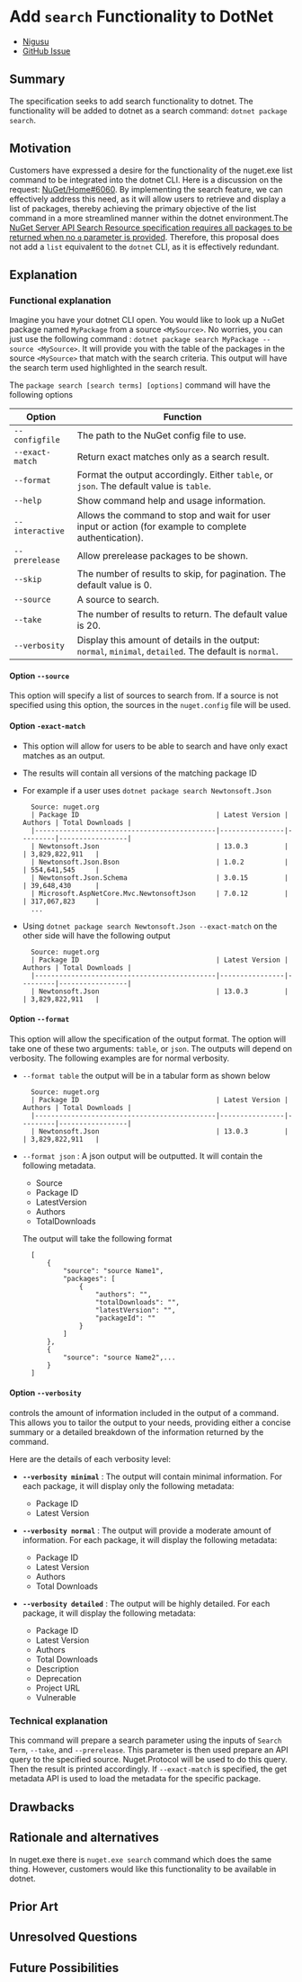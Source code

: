 # **Add `search` Functionality to DotNet**
<!-- Replace `Title` with an appropriate title for your design -->

- [Nigusu](https://github.com/Nigusu-Allehu) <!-- GitHub username link -->
- [GitHub Issue](https://github.com/NuGet/Home/issues/6060) <!-- GitHub Issue link -->

## Summary

<!-- One-paragraph description of the proposal. -->
The specification seeks to add search functionality to dotnet. The functionality will be added to dotnet as a search command: `dotnet package search`.  

## Motivation

<!-- Why are we doing this? What pain points does this solve? What is the expected outcome? -->
Customers have expressed a desire for the functionality of the nuget.exe list command to be integrated into the dotnet CLI. Here is a discussion on the request: [NuGet/Home#6060](https://github.com/NuGet/Home/issues/6060). By implementing the search feature, we can effectively address this need, as it will allow users to retrieve and display a list of packages, thereby achieving the primary objective of the list command in a more streamlined manner within the dotnet environment.The [NuGet Server API Search Resource specification requires all packages to be returned when no `q` parameter is provided](https://learn.microsoft.com/en-us/nuget/api/search-query-service-resource#request-parameters). Therefore, this proposal does not add a `list` equivalent to the `dotnet` CLI, as it is effectively redundant.

## Explanation

### Functional explanation

<!-- Explain the proposal as if it were already implemented and you're teaching it to another person. -->
<!-- Introduce new concepts, functional designs with real life examples, and low-fidelity mockups or  pseudocode to show how this proposal would look. -->
Imagine you have your dotnet CLI open. You would like to look up a NuGet package named `MyPackage` from a source `<MySource>`. No worries, you can just use the following command : `dotnet package search MyPackage --source <MySource>`. It will provide you with the table of the packages in the source `<MySource>` that match with the search criteria. This output will have the search term used highlighted in the search result.

The `package search [search terms] [options]` command will have the following options

| Option           | Function |
|------------------|--------------|
| `--configfile`   | The path to the NuGet config file to use. |
| `--exact-match`  | Return exact matches only as a search result. |
| `--format`       | Format the output accordingly. Either `table`, or `json`. The default value is `table`. |
| `--help`         | Show command help and usage information. |
| `--interactive`  | Allows the command to stop and wait for user input or action (for example to complete authentication).|
| `--prerelease`   | Allow prerelease packages to be shown. |
| `--skip`         | The number of results to skip, for pagination. The default value is 0. |
| `--source`       | A source to search. |
| `--take`         | The number of results to return. The default value is 20.|
| `--verbosity`    | Display this amount of details in the output: `normal`, `minimal`, `detailed`. The default is `normal`. |

#### **Option `--source`**

This option will specify a list of sources to search from. If a source is not specified using this option, the sources in the `nuget.config` file will be used.

#### **Option `-exact-match`**

- This option will allow for users to be able to search and have only exact matches as an output.
- The results will contain all versions of the matching package ID
- For example if a user uses `dotnet package search Newtonsoft.Json`

        Source: nuget.org
        | Package ID                                  | Latest Version | Authors | Total Downloads |
        |---------------------------------------------|----------------|---------|-----------------|
        | Newtonsoft.Json                             | 13.0.3         |         | 3,829,822,911   |
        | Newtonsoft.Json.Bson                        | 1.0.2          |         | 554,641,545     |
        | Newtonsoft.Json.Schema                      | 3.0.15         |         | 39,648,430      |
        | Microsoft.AspNetCore.Mvc.NewtonsoftJson     | 7.0.12         |         | 317,067,823     |
        ...

- Using ``dotnet package search Newtonsoft.Json --exact-match`` on the other side will have the following output

        Source: nuget.org
        | Package ID                                  | Latest Version | Authors | Total Downloads |
        |---------------------------------------------|----------------|---------|-----------------|
        | Newtonsoft.Json                             | 13.0.3         |         | 3,829,822,911   |

#### **Option `--format`**

This option will allow the specification of the output format. The option will take one of these two arguments: `table`, or `json`. The outputs will depend on verbosity. The following examples are for normal verbosity.

- `--format table` the output will be in a tabular form as shown below

        Source: nuget.org
        | Package ID                                  | Latest Version | Authors | Total Downloads |
        |---------------------------------------------|----------------|---------|-----------------|
        | Newtonsoft.Json                             | 13.0.3         |         | 3,829,822,911   |

- `--format json` : A json output will be outputted. It will contain the following metadata.
  - Source
  - Package ID
  - LatestVersion
  - Authors
  - TotalDownloads

  The output will take the following format

        [
            {
                "source": "source Name1",
                "packages": [
                    {
                        "authors": "",
                        "totalDownloads": "",
                        "latestVersion": "",
                        "packageId": ""
                    }
                ]
            },
            {
                "source": "source Name2",...
            }
        ]

#### Option `--verbosity`

  controls the amount of information included in the output of a command. This allows you to tailor the output to your needs, providing either a concise summary or a detailed breakdown of the information returned by the command.

Here are the details of each verbosity level:

- **`--verbosity minimal`** : The output will contain minimal information. For each package, it will display only the following metadata:
  - Package ID
  - Latest Version
  
- **`--verbosity normal`** : The output will provide a moderate amount of information. For each package, it will display the following metadata:
  - Package ID
  - Latest Version
  - Authors
  - Total Downloads
  
- **`--verbosity detailed`** : The output will be highly detailed. For each package, it will display the following metadata:
  - Package ID
  - Latest Version
  - Authors
  - Total Downloads
  - Description
  - Deprecation
  - Project URL
  - Vulnerable

### Technical explanation

<!-- Explain the proposal in sufficient detail with implementation details, interaction models, and clarification of corner cases. -->
This command will prepare a search parameter using the inputs of  `Search Term`, `--take`, and `--prerelease`.
This parameter is then used prepare an API query to the specified source. Nuget.Protocol will be used to do this query. Then the result is printed accordingly. If `--exact-match` is specified, the get metadata API is used to load the metadata for the specific package.

## Drawbacks

<!-- Why should we not do this? -->

## Rationale and alternatives

<!-- Why is this the best design compared to other designs? -->
<!-- What other designs have been considered and why weren't they chosen? -->
<!-- What is the impact of not doing this? -->
In nuget.exe there is `nuget.exe search` command which does the same thing. However, customers would like this functionality to be available in dotnet.

## Prior Art

<!-- What prior art, both good and bad are related to this proposal? -->
<!-- Do other features exist in other ecosystems and what experience have their community had? -->
<!-- What lessons from other communities can we learn from? -->
<!-- Are there any resources that are relevant to this proposal? -->

## Unresolved Questions

<!-- What parts of the proposal do you expect to resolve before this gets accepted? -->
<!-- What parts of the proposal need to be resolved before the proposal is stabilized? -->
<!-- What related issues would you consider out of scope for this proposal but can be addressed in the future? -->

## Future Possibilities

<!-- What future possibilities can you think of that this proposal would help with? -->
